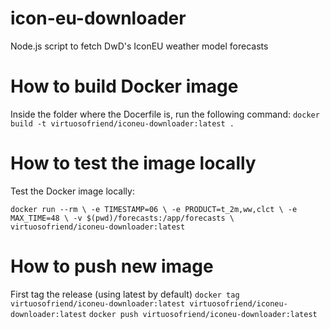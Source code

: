 # icon-eu-downloader
Node.js script to fetch DwD's IconEU weather model forecasts

# How to build Docker image

Inside the folder where the Docerfile is, run the following command:
`docker build -t virtuosofriend/iconeu-downloader:latest .`

# How to test the image locally
Test the Docker image locally:

`docker run --rm \
  -e TIMESTAMP=06 \
  -e PRODUCT=t_2m,ww,clct \
  -e MAX_TIME=48 \
  -v $(pwd)/forecasts:/app/forecasts \
  virtuosofriend/iconeu-downloader:latest
  `
# How to push new image
First tag the release (using latest by default)
`docker tag virtuosofriend/iconeu-downloader:latest virtuosofriend/iconeu-downloader:latest`
`docker push virtuosofriend/iconeu-downloader:latest`